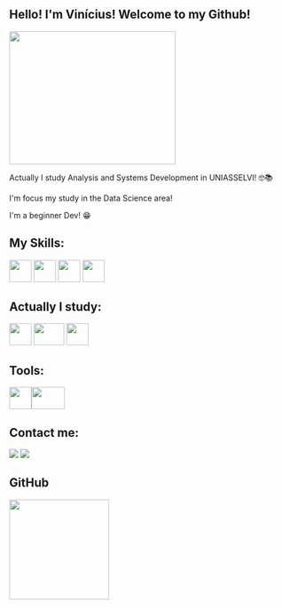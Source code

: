 ## Hello! I'm Vinícius! Welcome to my Github!
<img loading="lazy" src="https://media2.giphy.com/media/v1.Y2lkPTc5MGI3NjExeGZxeWgyeHRmM241d2RtMjJieDgzMWY0cml1bXlkeW1vZXBiMGVqeCZlcD12MV9pbnRlcm5hbF9naWZfYnlfaWQmY3Q9Zw/NytMLKyiaIh6VH9SPm/giphy.gif" width="300" height="240"/>

Actually I study Analysis and Systems Development in UNIASSELVI! 🤓📚

I'm focus my study in the Data Science area! 

I'm a beginner Dev! 😁

## My Skills:

<img loading="lazy" src="https://raw.githubusercontent.com/danielcranney/readme-generator/main/public/icons/skills/html5-colored.svg" width="40" height="40"/>  <img loading="lazy" src="https://raw.githubusercontent.com/danielcranney/readme-generator/main/public/icons/skills/css3-colored.svg" width="40" height="40"/>  <img loading="lazy" src="https://raw.githubusercontent.com/danielcranney/readme-generator/main/public/icons/skills/javascript-colored.svg" width="40" height="40"/>  <img loading="lazy" src="https://raw.githubusercontent.com/danielcranney/readme-generator/main/public/icons/skills/python-colored.svg" width="40" height="40"/> 

## Actually I study:

<img loading="lazy" src="https://raw.githubusercontent.com/danielcranney/readme-generator/main/public/icons/skills/python-colored.svg" width="40" height="40"/> <img loading="lazy" src="https://encrypted-tbn0.gstatic.com/images?q=tbn:ANd9GcQbUlRkXk1UeKipfdewawICcnrNjEBcD8aqTnzrcck5MA&s" width="55" height="40"/> <img loading="lazy" src="https://res.cloudinary.com/appmasters-io/image/upload/c_fit,w_70,h_70,q_70,f_auto/mysql_87a2317566" width="40" height="40"/>
## Tools:

<img loading="lazy" src="https://cdn.icon-icons.com/icons2/2107/PNG/512/file_type_vscode_icon_130084.png" width="40" height="40"/><img loading="lazy" src="https://upload.wikimedia.org/wikipedia/commons/thumb/d/d0/Google_Colaboratory_SVG_Logo.svg/800px-Google_Colaboratory_SVG_Logo.svg.png" width="60" height="40"/>

## Contact me:

<div>
<a href="https://instagram.com/viniaz" target="_blank"><img loading="lazy" src="https://img.shields.io/badge/-Instagram-%23E4405F?style=for-the-badge&logo=instagram&logoColor=white" target="_blank"></a>
<a href="https://www.linkedin.com/in/viniaz" target="_blank"><img loading="lazy" src="https://img.shields.io/badge/-LinkedIn-%230077B5?style=for-the-badge&logo=linkedin&logoColor=white" target="_blank"></a>   
</div>

## GitHub 
<div>
<a href="https://github.com/viniciusaze">
<img loading="lazy" height="180em" src="https://github-readme-stats.vercel.app/api/top-langs/?username=viniciusaze&layout=compact&langs_count=7&theme=dracula"/>
</div>
</center>
